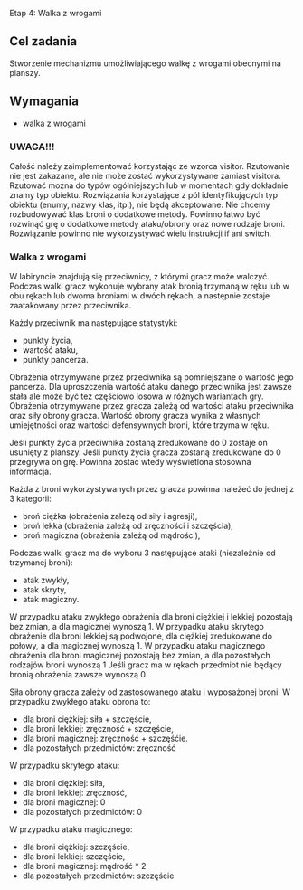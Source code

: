 Etap 4: Walka z wrogami

## Cel zadania
Stworzenie mechanizmu umożliwiającego walkę z wrogami obecnymi na planszy.

## Wymagania
- walka z wrogami

### UWAGA!!!
Całość należy zaimplementować korzystając ze wzorca visitor.
Rzutowanie nie jest zakazane, ale nie może zostać wykorzystywane zamiast visitora. Rzutować można do typów ogólniejszych lub w momentach gdy dokładnie znamy typ obiektu.
Rozwiązania korzystające z pól identyfikujących typ obiektu (enumy, nazwy klas, itp.), nie będą akceptowane.
Nie chcemy rozbudowywać klas broni o dodatkowe metody.
Powinno łatwo być rozwinąć grę o dodatkowe metody ataku/obrony oraz nowe rodzaje broni.
Rozwiązanie powinno nie wykorzystywać wielu instrukcji if ani switch.

### Walka z wrogami

W labiryncie znajdują się przeciwnicy, z którymi gracz może walczyć. Podczas walki gracz wykonuje wybrany atak bronią trzymaną w ręku lub w obu rękach lub dwoma broniami w dwóch rękach, a następnie zostaje zaatakowany przez przeciwnika. 

Każdy przeciwnik ma następujące statystyki:
- punkty życia,
- wartość ataku,
- punkty pancerza.

Obrażenia otrzymywane przez przeciwnika są pomniejszane o wartość jego pancerza. Dla uproszczenia wartość ataku danego przeciwnika jest zawsze stała ale może być też częściowo losowa w różnych wariantach gry.
Obrażenia otrzymywane przez gracza zależą od wartości ataku przeciwnika oraz siły obrony gracza. 
Wartość obrony gracza wynika z własnych umiejętności oraz wartości defensywnych broni, które trzyma w ręku.  

Jeśli punkty życia przeciwnika zostaną zredukowane do 0 zostaje on usunięty z planszy.
Jeśli punkty życia gracza zostaną zredukowane do 0 przegrywa on grę. Powinna zostać wtedy wyświetlona stosowna informacja.

Każda z broni wykorzystywanych przez gracza powinna należeć do jednej z 3 kategorii:
- broń ciężka (obrażenia zależą od siły i agresji),
- broń lekka (obrażenia zależą od zręczności i szczęścia),
- broń magiczna (obrażenia zależą od mądrości), 

Podczas walki gracz ma do wyboru 3 następujące ataki (niezależnie od trzymanej broni):
- atak zwykły,
- atak skryty,
- atak magiczny.
  
W przypadku ataku zwykłego obrażenia dla broni ciężkiej i lekkiej pozostają bez zmian, a dla magicznej wynoszą 1.
W przypadku ataku skrytego obrażenie dla broni lekkiej są podwojone, dla ciężkiej zredukowane do połowy, a dla magicznej wynoszą 1.
W przypadku ataku magicznego obrażenia dla broni magicznej pozostają bez zmian, a dla pozostałych rodzajów broni wynoszą 1
Jeśli gracz ma w rękach przedmiot nie będący bronią obrażenia zawsze wynoszą 0.

Siła obrony gracza zależy od zastosowanego ataku i wyposażonej broni.
W przypadku zwykłego ataku obrona to:
- dla broni ciężkiej: siła + szczęście,
- dla broni lekkiej: zręczność + szczęście,
- dla broni magicznej: zręczność + szczęśćie.
- dla pozostałych przedmiotów: zręczność
  
W przypadku skrytego ataku:
- dla broni ciężkiej: siła,
- dla broni lekkiej: zręczność,
- dla broni magicznej: 0
- dla pozostałych przedmiotów: 0
  
W przypadku ataku magicznego:
- dla broni ciężkiej: szczęście,
- dla broni lekkiej: szczęście,
- dla broni magicznej: mądrość * 2
- dla pozostałych przedmiotów: szczęście